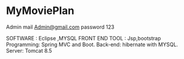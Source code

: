 # MyMoviePlan
Admin mail Admin@gmail.com
password 123


SOFTWARE			: 	Eclipse ,MYSQL
FRONT END TOOL		:	 Jsp,bootstrap
Programming: Spring MVC and Boot.
Back-end: hibernate with MYSQL.
Server: Tomcat 8.5
